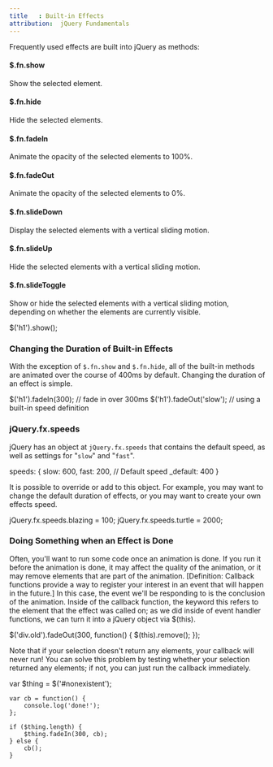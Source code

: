 ```yaml
---
title   : Built-in Effects
attribution:  jQuery Fundamentals
---
```

Frequently used effects are built into jQuery as methods:

#### $.fn.show

Show the selected element.

#### $.fn.hide

Hide the selected elements.

#### $.fn.fadeIn

Animate the opacity of the selected elements to 100%.

#### $.fn.fadeOut

Animate the opacity of the selected elements to 0%.

#### $.fn.slideDown

Display the selected elements with a vertical sliding motion.

#### $.fn.slideUp

Hide the selected elements with a vertical sliding motion.

#### $.fn.slideToggle

Show or hide the selected elements with a vertical sliding motion, depending on
whether the elements are currently visible.

<javascript caption="A basic use of a built-in effect">
    $('h1').show();
</javascript>

### Changing the Duration of Built-in Effects

With the exception of `$.fn.show` and `$.fn.hide`, all of the built-in methods
are animated over the course of 400ms by default. Changing the duration of an
effect is simple.

<javascript caption="Setting the duration of an effect">
    $('h1').fadeIn(300);      // fade in over 300ms
    $('h1').fadeOut('slow');  // using a built-in speed definition
</javascript>

### jQuery.fx.speeds

jQuery has an object at `jQuery.fx.speeds` that contains the default speed, as
well as settings for "`slow`" and "`fast`".

<javascript>
speeds: {
    slow: 600,
    fast: 200,
    // Default speed
    _default: 400
}
</javascript>

It is possible to override or add to this object.  For example, you may want to
change the default duration of effects, or you may want to create your own
effects speed.

<javascript caption="Augmenting `jQuery.fx.speeds` with custom speed definitions">
    jQuery.fx.speeds.blazing = 100;
    jQuery.fx.speeds.turtle = 2000;
</javascript>

### Doing Something when an Effect is Done

Often, you'll want to run some code once an animation is done.  If you run it
before the animation is done, it may affect the quality of the animation, or it
may remove elements that are part of the animation.  [Definition: Callback
functions provide a way to register your interest in an event that will happen
in the future.] In this case, the event we'll be responding to is the
conclusion of the animation.  Inside of the callback function, the keyword this
refers to the element that the effect was called on; as we did inside of event
handler functions, we can turn it into a jQuery object via $(this).

<javascript caption="Running code when an animation is complete">
    $('div.old').fadeOut(300, function() { $(this).remove(); });
</javascript>

Note that if your selection doesn't return any elements, your callback will
never run!  You can solve this problem by testing whether your selection
returned any elements; if not, you can just run the callback immediately.

<javascript caption="Run a callback even if there were no elements to animate">
    var $thing = $('#nonexistent');

    var cb = function() {
        console.log('done!');
    };

    if ($thing.length) {
        $thing.fadeIn(300, cb);
    } else {
        cb();
    }
</javascript>
